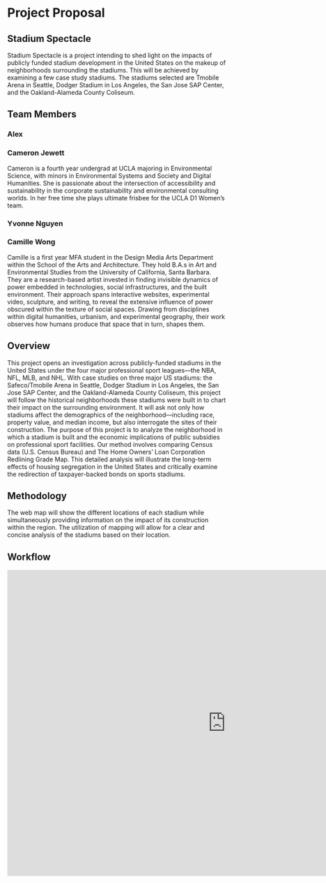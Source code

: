 # Project Proposal 

## Stadium Spectacle
Stadium Spectacle is a project intending to shed light on the impacts of publicly funded stadium development in the United States on the makeup of neighborhoods surrounding the stadiums. This will be achieved by examining a few case study stadiums. The stadiums selected are Tmobile Arena in Seattle, Dodger Stadium in Los Angeles, the San Jose SAP Center, and the Oakland-Alameda County Coliseum. 

## Team Members
### Alex

### Cameron Jewett
Cameron is a fourth year undergrad at UCLA majoring in Environmental Science, with minors in Environmental Systems and Society and Digital Humanities. She is passionate about the intersection of accessibility and sustainability in the corporate sustainability and environmental consulting worlds. In her free time she plays ultimate frisbee for the UCLA D1 Women’s team.

### Yvonne Nguyen

### Camille Wong
Camille is a first year MFA student in the Design Media Arts Department within the School of the Arts and Architecture. They hold B.A.s in Art and Environmental Studies from the University of California, Santa Barbara. They are a research-based artist invested in finding invisible dynamics of power embedded in technologies, social infrastructures, and the built environment. Their approach spans interactive websites, experimental video, sculpture, and writing, to reveal the extensive influence of power obscured within the texture of social spaces. Drawing from disciplines within digital humanities, urbanism, and experimental geography, their work observes how humans produce that space that in turn, shapes them.

## Overview
This project opens an investigation across publicly-funded stadiums in the United States under the four major professional sport leagues––the NBA, NFL, MLB, and NHL. With case studies on three major US stadiums: the Safeco/Tmobile Arena in Seattle, Dodger Stadium in Los Angeles, the San Jose SAP Center, and the Oakland-Alameda County Coliseum, this project will follow the historical neighborhoods these stadiums were built in to chart their impact on the surrounding environment. It will ask not only how stadiums affect the demographics of the neighborhood––including race, property value, and median income, but also interrogate the sites of their construction. The purpose of this project is to analyze the neighborhood in which a stadium is built and the economic implications of public subsidies on professional sport facilities. Our method involves comparing Census data (U.S. Census Bureau) and The Home Owners’ Loan Corporation Redlining Grade Map. This detailed analysis will illustrate the long-term effects of housing segregation in the United States and critically examine the redirection of taxpayer-backed bonds on sports stadiums. 

## Methodology
The web map will show the different locations of each stadium while simultaneously providing information on the impact of its construction within the region. The utilization of mapping will allow for a clear and concise analysis of the stadiums based on their location.

##  Workflow
<iframe style="border: 1px solid rgba(0, 0, 0, 0.1);" width="1000" height="700" src="https://www.figma.com/embed?embed_host=share&url=https%3A%2F%2Fwww.figma.com%2Ffile%2FDJwIbkQaJu2ju5W9vVNfRE%2Fworkflow%3Fnode-id%3D7%253A17" allowfullscreen></iframe>
